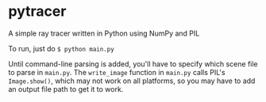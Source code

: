 # pytracer

A simple ray tracer written in Python using NumPy and PIL

To run, just do
`$ python main.py`

Until command-line parsing is added, you'll have to specify which scene file to parse in `main.py`. The `write_image` function in `main.py` calls PIL's `Image.show()`, which may not work on all platforms, so you may have to add an output file path to get it to work.
